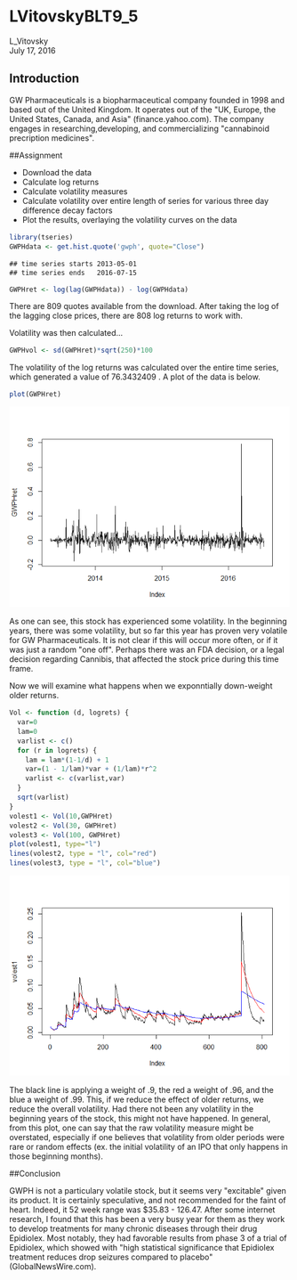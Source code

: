 # LVitovskyBLT9_5
L_Vitovsky  
July 17, 2016  

## Introduction

GW Pharmaceuticals is a biopharmaceutical company founded in 1998 and based out of the United Kingdom.  It operates out of the "UK, Europe, the United States, Canada, and Asia" (finance.yahoo.com).  The company engages in researching,developing, and commercializing "cannabinoid precription medicines".

##Assignment

  * Download the data
  * Calculate log returns
  * Calculate volatility measures
  * Calculate volatility over entire length of series for various three day difference decay factors
  * Plot the results, overlaying the volatility curves on the data
  
  

```r
library(tseries)
GWPHdata <- get.hist.quote('gwph', quote="Close")
```

```
## time series starts 2013-05-01
## time series ends   2016-07-15
```

```r
GWPHret <- log(lag(GWPHdata)) - log(GWPHdata)
```

There are 809 quotes available from the download.  After taking the log of the lagging close prices, there are 808 log returns to work with.

Volatility was then calculated...


```r
GWPHvol <- sd(GWPHret)*sqrt(250)*100
```

The volatility of the log returns was calculated over the entire time series, which generated a value of 76.3432409 .  A plot of the data is below.


```r
plot(GWPHret)
```

![](LVitovskyRMDfile_files/figure-html/volplot-1.png)<!-- -->

As one can see, this stock has experienced some volatility.  In the beginning years, there was some volatility, but so far this year has proven very volatile for GW Pharmaceuticals.  It is not clear if this will occur more often, or if it was just a random "one off".  Perhaps there was an FDA decision, or a legal decision regarding Cannibis, that affected the stock price during this time frame.

Now we will examine what happens when we exponntially down-weight older returns.


```r
Vol <- function (d, logrets) {
  var=0
  lam=0
  varlist <- c()
  for (r in logrets) {
    lam = lam*(1-1/d) + 1
    var=(1 - 1/lam)*var + (1/lam)*r^2
    varlist <- c(varlist,var)
  }
  sqrt(varlist)
}
volest1 <- Vol(10,GWPHret)
volest2 <- Vol(30, GWPHret)
volest3 <- Vol(100, GWPHret)
plot(volest1, type="l")
lines(volest2, type = "l", col="red")
lines(volest3, type = "l", col="blue")
```

![](LVitovskyRMDfile_files/figure-html/WeightedVol-1.png)<!-- -->

The black line is applying a weight of .9, the red a weight of .96, and the blue a weight of .99.  This, if we reduce the effect of older returns, we reduce the overall volatility.  Had there not been any volatility in the beginning years of the stock, this might not have happened.  In general, from this plot, one can say that the raw volatility measure might be overstated, especially if one believes that volatility from older periods were rare or random effects (ex. the initial volatility of an IPO that only happens in those beginning months).

##Conclusion

GWPH is not a particulary volatile stock, but it seems very "excitable" given its product.  It is certainly speculative, and not recommended for the faint of heart.  Indeed, it 52 week range was $35.83 - 126.47.  After some internet research, I found that this has been a very busy year for them as they work to develop treatments for many chronic diseases through their drug Epidiolex.  Most notably, they had favorable results from phase 3 of a trial of Epidiolex, which showed with "high statistical significance that Epidiolex treatment reduces drop seizures compared to placebo"(GlobalNewsWire.com).
